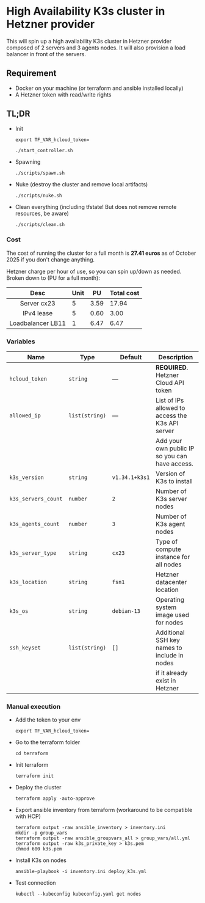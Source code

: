 # High Availability K3s cluster in Hetzner provider

This will spin up a high availability K3s cluster in Hetzner provider composed of 2 servers and 3 agents nodes. It will also provision a load balancer in front of the servers.

## Requirement
- Docker on your machine (or terraform and ansible installed locally)
- A Hetzner token with read/write rights

## TL;DR
- Init
  ```
  export TF_VAR_hcloud_token=
  
  ./start_controller.sh
  ```
- Spawning
  ```
  ./scripts/spawn.sh
  ```
- Nuke (destroy the cluster and remove local artifacts)
  ```
  ./scripts/nuke.sh
  ```
- Clean everything (including tfstate! But does not remove remote resources, be aware)
  ```
  ./scripts/clean.sh
  ```

### Cost
The cost of running the cluster for a full month is **27.41 euros** as of October 2025 if you don't change anything.

Hetzner charge per hour of use, so you can spin up/down as needed. Broken down to (PU for a full month):

|Desc|Unit|PU|Total cost|
|:-:|---|---|---|
|Server cx23|5|3.59|17.94|
|IPv4 lease|5|0.60|3.00|
|Loadbalancer LB11|1|6.47|6.47|

### Variables
| Name                              | Type           | Default             | Description                                      |
| --------------------------------- | -------------- | ------------------- | ------------------------------------------------ |
| `hcloud_token`                    | `string`       | —                   | **REQUIRED**. Hetzner Cloud API token            |
| `allowed_ip`                      | `list(string)` | —                   | List of IPs allowed to access the K3s API server |
|                                   |                |                     | Add your own public IP so you can have access.   |
| `k3s_version`                     | `string`       | `v1.34.1+k3s1`      | Version of K3s to install                        |
| `k3s_servers_count`               | `number`       | `2`                 | Number of K3s server nodes                       |
| `k3s_agents_count`                | `number`       | `3`                 | Number of K3s agent nodes                        |
| `k3s_server_type`                 | `string`       | `cx23`              | Type of compute instance for all nodes           |
| `k3s_location`                    | `string`       | `fsn1`              | Hetzner datacenter location                      |
| `k3s_os`                          | `string`       | `debian-13`         | Operating system image used for nodes            |
| `ssh_keyset`                      | `list(string)` | `[]`                | Additional SSH key names to include in nodes     |
|                                   |                |                     | if it already exist in Hetzner                   |


### Manual execution
- Add the token to your env
  ```
  export TF_VAR_hcloud_token=
  ```
- Go to the terraform folder
  ```
  cd terraform
  ```
- Init terraform
  ```
  terraform init
  ```
- Deploy the cluster
  ```
  terraform apply -auto-approve
  ```
- Export ansible inventory from terraform (workaround to be compatible with HCP)
  ```
  terraform output -raw ansible_inventory > inventory.ini
  mkdir -p group_vars
  terraform output -raw ansible_groupvars_all > group_vars/all.yml
  terraform output -raw k3s_private_key > k3s.pem
  chmod 600 k3s.pem
  ```
- Install K3s on nodes
  ```
  ansible-playbook -i inventory.ini deploy_k3s.yml 
  ```
- Test connection
  ```
  kubectl --kubeconfig kubeconfig.yaml get nodes
  ```
